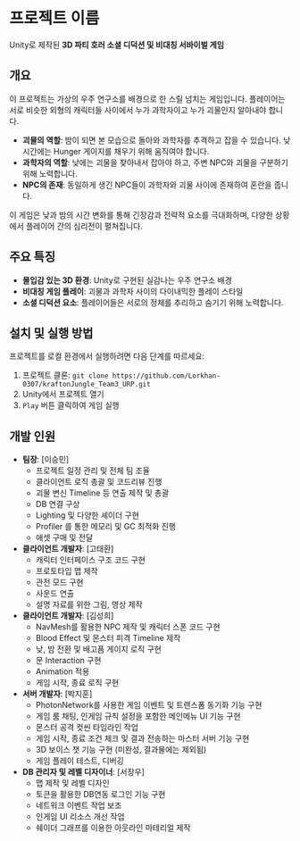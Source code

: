 # 프로젝트 이름

Unity로 제작된 **3D 파티 호러 소셜 디덕션 및 비대칭 서바이벌 게임**

## 개요

이 프로젝트는 가상의 우주 연구소를 배경으로 한 스릴 넘치는 게임입니다. 플레이어는 서로 비슷한 외형의 캐릭터들 사이에서 누가 과학자이고 누가 괴물인지 알아내야 합니다.

- **괴물의 역할**: 밤이 되면 본 모습으로 돌아와 과학자를 추격하고 잡을 수 있습니다. 낮 시간에는 Hunger 게이지를 채우기 위해 움직여야 합니다.
- **과학자의 역할**: 낮에는 괴물을 찾아내서 잡아야 하고, 주변 NPC와 괴물을 구분하기 위해 노력합니다.
- **NPC의 존재**: 동일하게 생긴 NPC들이 과학자와 괴물 사이에 존재하여 혼란을 줍니다.

이 게임은 낮과 밤의 시간 변화를 통해 긴장감과 전략적 요소를 극대화하며, 다양한 상황에서 플레이어 간의 심리전이 펼쳐집니다.

## 주요 특징

- **몰입감 있는 3D 환경**: Unity로 구현된 실감나는 우주 연구소 배경
- **비대칭 게임 플레이**: 괴물과 과학자 사이의 다이내믹한 플레이 스타일
- **소셜 디덕션 요소**: 플레이어들은 서로의 정체를 추리하고 숨기기 위해 노력합니다.

## 설치 및 실행 방법

프로젝트를 로컬 환경에서 실행하려면 다음 단계를 따르세요:

1. 프로젝트 클론: `git clone https://github.com/Lorkhan-0307/kraftonJungle_Team3_URP.git`
2. Unity에서 프로젝트 열기
3. `Play` 버튼 클릭하여 게임 실행

## 개발 인원

- **팀장**: [이승민]
  - 프로젝트 일정 관리 및 전체 팀 조율
  - 클라이언트 로직 총괄 및 코드리뷰 진행
  - 괴물 변신 Timeline 등 연출 제작 및 총괄
  - DB 연결 구상
  - Lighting 및 다양한 셰이더 구현
  - Profiler 를 통한 메모리 및 GC 최적화 진행
  - 애셋 구매 및 전달
- **클라이언트 개발자**: [고태환]
  - 캐릭터 인터페이스 구조 코드 구현
  - 프로토타입 맵 제작
  - 관전 모드 구현
  - 사운드 연출
  - 설명 자료를 위한 그림, 영상 제작
- **클라이언트 개발자**: [김성희]
  - NavMesh를 활용한 NPC 제작 및 캐릭터 스폰 코드 구현
  - Blood Effect 및 몬스터 피격 Timeline 제작
  - 낮, 밤 전환 및 배고픔 게이지 로직 구현
  - 문 Interaction 구현
  - Animation 적용
  - 게임 시작, 종료 로직 구현
- **서버 개발자**: [박지훈]
  - PhotonNetwork를 사용한 게임 이벤트 및 트랜스폼 동기화 기능 구현
  - 게임 룸 채팅, 인게임 규칙 설정을 포함한 메인메뉴 UI 기능 구현
  - 몬스터 공격 컷씬 타임라인 작업
  - 게임 시작, 종료 조건 체크 및 결과 전송하는 마스터 서버 기능 구현
  - 3D 보이스 챗 기능 구현 (미완성, 결과물에는 제외됨)
  - 게임 플레이 테스트, 디버깅
- **DB 관리자 및 레벨 디자이너**: [서장우]
  - 맵 제작 및 레벨 디자인
  - 토큰을 활용한 DB연동 로그인 기능 구현
  - 네트워크 이벤트 작업 보조
  - 인게임 UI 리소스 개선 작업
  - 쉐이더 그래프를 이용한 아웃라인 마테리얼 제작

